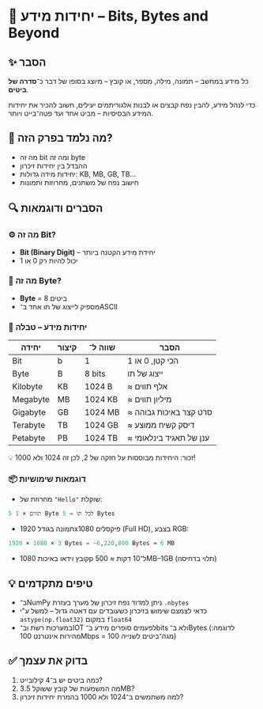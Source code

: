 # 📘 יחידות מידע – Bits, Bytes and Beyond

## ✨ הסבר
כל מידע במחשב – תמונה, מילה, מספר, או קובץ – מיוצג בסופו של דבר כ־**סדרה של ביטים**. 

כדי לנהל מידע, להבין נפח קבצים או לבנות אלגוריתמים יעילים, חשוב להכיר את יחידות המידע הבסיסיות – מביט אחד ועד פטה־בייט ויותר.

## 🧠 מה נלמד בפרק הזה?
- מה זה bit ומה זה byte
- ההבדל בין יחידות זיכרון
- יחידות מידה גדולות: KB, MB, GB, TB...
- חישוב נפח של משתנים, מחרוזות ותמונות

## 🔍 הסברים ודוגמאות

### ⚙️ מה זה Bit?
- **Bit (Binary Digit)** – יחידת מידע הקטנה ביותר
- יכול להיות רק 0 או 1

### 🧱 מה זה Byte?
- **Byte** = 8 ביטים
- מספיק לייצוג של תו אחד ב־ASCII

### 🧮 יחידות מידע – טבלה

| יחידה   | קיצור | שווה ל־ | הסבר |
|---------|--------|----------|--------|
| Bit     | b      | 1        | הכי קטן, 0 או 1 |
| Byte    | B      | 8 bits   | ייצוג של תו |
| Kilobyte| KB     | 1024 B   | ≈ אלף תווים |
| Megabyte| MB     | 1024 KB  | ≈ מיליון תווים |
| Gigabyte| GB     | 1024 MB  | ≈ סרט קצר באיכות גבוהה |
| Terabyte| TB     | 1024 GB  | ≈ דיסק קשיח ממוצע |
| Petabyte| PB     | 1024 TB  | ≈ ענן של תאגיד בינלאומי |

💡 זכור: היחידות מבוססות על חזקה של 2, לכן זה 1024 ולא 1000!

### 📦 דוגמאות שימושיות

- מחרוזת של `"Hello"` שוקלת:
```python
5 תווים × 1 Byte לכל תו = 5 Bytes
````

* תמונה בגודל 1920x1080 פיקסלים (Full HD), בצבע RGB:

```python
1920 × 1080 × 3 Bytes = ~6,220,800 Bytes ≈ 6 MB
```

* קובץ וידאו באיכות 1080p ל־10 דקות ≈ 500MB–1GB (תלוי בדחיסה)

## 💡 טיפים מתקדמים

* ב־NumPy ניתן למדוד נפח זיכרון של מערך בעזרת `.nbytes`
* כדאי לצמצם שימוש בזיכרון כשעובדים עם דאטה גדול – למשל ע"י `astype(np.float32)` במקום `float64`
* במערכות רשת וב־IOT לפעמים סופרים מידע ב־bits ולא ב־Bytes (לדוגמה: מהירות אינטרנט 100Mbps = 100 מגה־ביטים לשנייה)

## ✅ בדוק את עצמך

1. כמה ביטים יש ב־4 קילובייט?
2. מה המשמעות של קובץ ששוקל 3.5MB?
3. למה משתמשים ב־1024 ולא 1000 בהמרת יחידות זיכרון?
